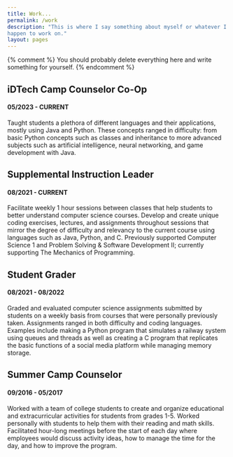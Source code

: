 ```yaml
---
title: Work...
permalink: /work
description: "This is where I say something about myself or whatever I
happen to work on."
layout: pages
---
```


{% comment %}
    You should probably delete everything here and write
    something for yourself.
{% endcomment %}  

## iDTech Camp Counselor Co-Op #
#### 05/2023 - CURRENT #

Taught students a plethora of different languages and their applications, mostly using Java and Python. These concepts ranged in difficulty: from basic Python concepts such as classes and inheritance to more advanced subjects such as artificial intelligence, neural networking, and game development with Java.

## Supplemental Instruction Leader #
#### 08/2021 - CURRENT # 

Facilitate weekly 1 hour sessions between classes that help students to better 
understand computer science courses. Develop and create unique coding exercises, 
lectures, and assignments throughout sessions that mirror the degree of difficulty 
and relevancy to the current course using languages such as Java, Python, and C. 
Previously supported Computer Science 1 and Problem Solving & Software Development II; 
currently supporting The Mechanics of Programming.

## Student Grader #
#### 08/2021 - 08/2022 # 

Graded and evaluated computer science assignments submitted by students on a weekly 
basis from courses that were personally previously taken. Assignments ranged in both 
difficulty and coding languages. Examples include making a Python program that 
simulates a railway system using queues and threads as well as creating a C program 
that replicates the basic functions of a social media platform while managing memory storage.

## Summer Camp Counselor #
#### 09/2016 - 05/2017 # 

Worked with a team of college students to create and organize educational and extracurricular 
activities for students from grades 1-5. Worked personally with students to help them with 
their reading and math skills. Facilitated hour-long meetings before the start of each day 
where employees would discuss activity ideas, how to manage the time for the day, and how to 
improve the program.